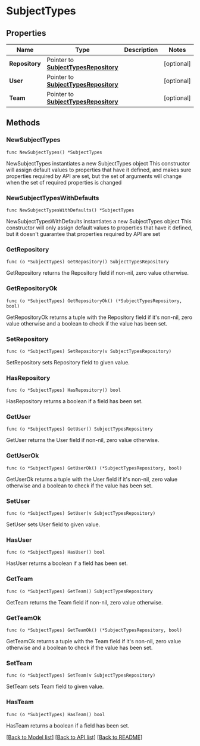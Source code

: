 # SubjectTypes

## Properties

Name | Type | Description | Notes
------------ | ------------- | ------------- | -------------
**Repository** | Pointer to [**SubjectTypesRepository**](SubjectTypesRepository.md) |  | [optional] 
**User** | Pointer to [**SubjectTypesRepository**](SubjectTypesRepository.md) |  | [optional] 
**Team** | Pointer to [**SubjectTypesRepository**](SubjectTypesRepository.md) |  | [optional] 

## Methods

### NewSubjectTypes

`func NewSubjectTypes() *SubjectTypes`

NewSubjectTypes instantiates a new SubjectTypes object
This constructor will assign default values to properties that have it defined,
and makes sure properties required by API are set, but the set of arguments
will change when the set of required properties is changed

### NewSubjectTypesWithDefaults

`func NewSubjectTypesWithDefaults() *SubjectTypes`

NewSubjectTypesWithDefaults instantiates a new SubjectTypes object
This constructor will only assign default values to properties that have it defined,
but it doesn't guarantee that properties required by API are set

### GetRepository

`func (o *SubjectTypes) GetRepository() SubjectTypesRepository`

GetRepository returns the Repository field if non-nil, zero value otherwise.

### GetRepositoryOk

`func (o *SubjectTypes) GetRepositoryOk() (*SubjectTypesRepository, bool)`

GetRepositoryOk returns a tuple with the Repository field if it's non-nil, zero value otherwise
and a boolean to check if the value has been set.

### SetRepository

`func (o *SubjectTypes) SetRepository(v SubjectTypesRepository)`

SetRepository sets Repository field to given value.

### HasRepository

`func (o *SubjectTypes) HasRepository() bool`

HasRepository returns a boolean if a field has been set.

### GetUser

`func (o *SubjectTypes) GetUser() SubjectTypesRepository`

GetUser returns the User field if non-nil, zero value otherwise.

### GetUserOk

`func (o *SubjectTypes) GetUserOk() (*SubjectTypesRepository, bool)`

GetUserOk returns a tuple with the User field if it's non-nil, zero value otherwise
and a boolean to check if the value has been set.

### SetUser

`func (o *SubjectTypes) SetUser(v SubjectTypesRepository)`

SetUser sets User field to given value.

### HasUser

`func (o *SubjectTypes) HasUser() bool`

HasUser returns a boolean if a field has been set.

### GetTeam

`func (o *SubjectTypes) GetTeam() SubjectTypesRepository`

GetTeam returns the Team field if non-nil, zero value otherwise.

### GetTeamOk

`func (o *SubjectTypes) GetTeamOk() (*SubjectTypesRepository, bool)`

GetTeamOk returns a tuple with the Team field if it's non-nil, zero value otherwise
and a boolean to check if the value has been set.

### SetTeam

`func (o *SubjectTypes) SetTeam(v SubjectTypesRepository)`

SetTeam sets Team field to given value.

### HasTeam

`func (o *SubjectTypes) HasTeam() bool`

HasTeam returns a boolean if a field has been set.


[[Back to Model list]](../README.md#documentation-for-models) [[Back to API list]](../README.md#documentation-for-api-endpoints) [[Back to README]](../README.md)


